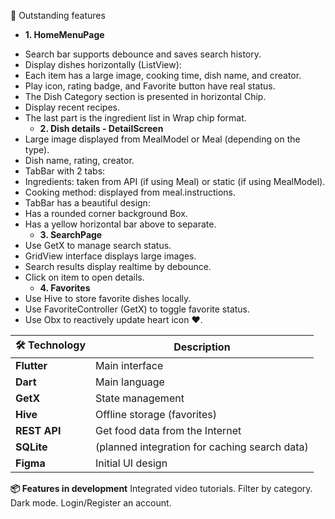 🚀 Outstanding features
   +  **1. HomeMenuPage**
- Search bar supports debounce and saves search history.
- Display dishes horizontally (ListView):
- Each item has a large image, cooking time, dish name, and creator.
- Play icon, rating badge, and Favorite button have real status.
- The Dish Category section is presented in horizontal Chip.
- Display recent recipes.
- The last part is the ingredient list in Wrap chip format.
  +  **2. Dish details - DetailScreen**
- Large image displayed from MealModel or Meal (depending on the type).
- Dish name, rating, creator.
- TabBar with 2 tabs:
- Ingredients: taken from API (if using Meal) or static (if using MealModel).
- Cooking method: displayed from meal.instructions.
- TabBar has a beautiful design:
- Has a rounded corner background Box.
- Has a yellow horizontal bar above to separate.
   + **3. SearchPage**
- Use GetX to manage search status.
- GridView interface displays large images.
- Search results display realtime by debounce.
- Click on item to open details.
  +  **4. Favorites**
- Use Hive to store favorite dishes locally.
- Use FavoriteController (GetX) to toggle favorite status.
- Use Obx to reactively update heart icon ❤️.

|🛠️ Technology | Description |
| ------------ | ----------------------------------------------- |
| **Flutter** | Main interface |
| **Dart** | Main language |
| **GetX** | State management |
| **Hive** | Offline storage (favorites) |
| **REST API** | Get food data from the Internet |
| **SQLite** | (planned integration for caching search data) |
| **Figma** | Initial UI design |

**📦 Features in development**
Integrated video tutorials.
Filter by category.
Dark mode.
Login/Register an account.
